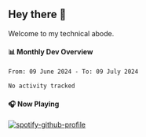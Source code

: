 ## Hey there 👋

Welcome to my technical abode.

#### 📊 Monthly Dev Overview
<!--START_SECTION:waka-->

```txt
From: 09 June 2024 - To: 09 July 2024

No activity tracked
```

<!--END_SECTION:waka-->

#### 🎧 Now Playing

[![spotify-github-profile](https://spotify-github-profile.vercel.app/api/view?uid=james2mid&cover_image=true&theme=natemoo-re)](https://open.spotify.com/user/james2mid?si=2b3baf2b09cb499e)
